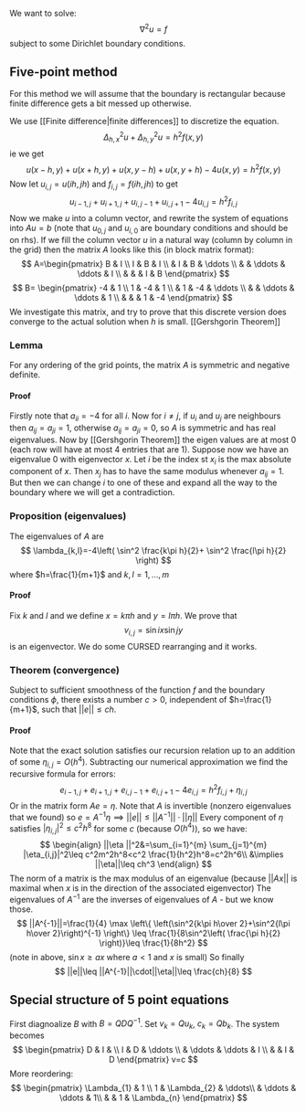 We want to solve:
$$
\nabla^2u = f
$$
subject to some Dirichlet boundary conditions. 
## Five-point method
For this method we will assume that the boundary is rectangular because finite difference gets a bit messed up otherwise.

We use [[Finite difference|finite differences]] to discretize the equation. 
$$
\Delta_{h,x}^2u+\Delta_{h,y}^2u=h^2f(x,y)
$$
ie we get
$$
u(x-h,y)+u(x+h,y)+u(x,y-h)+u(x,y+h)-4u(x,y)=h^2f(x,y)
$$
Now let $u_{i,j}=u(ih,jh)$ and $f_{i,j}=f(ih,jh)$ to get
$$
u_{i-1,j}+u_{i+1,j}+u_{i,j-1}+u_{i,j+1}-4u_{i,j}=h^2f_{i,j}
$$
Now we make $u$ into a column vector, and rewrite the system of equations into $Au=b$ (note that $u_{0,j}$ and $u_{i,0}$ are boundary conditions and should be on rhs). If we fill the column vector $u$ in a natural way (column by column in the grid) then the matrix $A$ looks like this (in block matrix format):
$$
A=\begin{pmatrix} 
B & I  \\
I & B & I \\
 & I & B & \ddots  \\
 &  & \ddots & \ddots & I  \\
& & & I & B
\end{pmatrix}
$$
$$
B=
\begin{pmatrix}
-4 & 1  \\
1 & -4 & 1 \\
 & 1 & -4 & \ddots \\
& & \ddots & \ddots & 1 \\
& & & 1 & -4
\end{pmatrix}
$$
We investigate this matrix, and try to prove that this discrete version does converge to the actual solution when $h$ is small.
[[Gershgorin Theorem]]
### Lemma
For any ordering of the grid points, the matrix $A$ is symmetric and negative definite.
#### Proof
Firstly note that $a_{ii}=-4$ for all $i$.
Now for $i\neq j$, if $u_{i}$ and $u_{j}$ are neighbours then $a_{ij}=a_{ji}=1$, otherwise $a_{ij}=a_{ji}=0$, so $A$ is symmetric and has real eigenvalues.
Now by [[Gershgorin Theorem]] the eigen values are at most $0$ (each row will have at most 4 entries that are $1$). Suppose now we have an eigenvalue 0 with eigenvector $x$. Let $i$ be the index st $x_i$ is the max absolute component of $x$. Then $x_j$ has to have the same modulus whenever $a_{ij}=1$. But then we can change $i$ to one of these and expand all the way to the boundary where we will get a contradiction.

### Proposition (eigenvalues)
The eigenvalues of $A$ are 
$$
\lambda_{k,l}=-4\left( \sin^2 \frac{k\pi h}{2}+ \sin^2 \frac{l\pi h}{2} \right)
$$
where $h=\frac{1}{m+1}$ and $k,l=1,\dots,m$

#### Proof
Fix $k$ and $l$ and we define $x=k\pi h$ and $y=l\pi h$. We prove that $$
v_{i,j}=\sin ix \sin jy
$$ is an eigenvector. We do some CURSED rearranging and it works.


### Theorem (convergence)
Subject to sufficient smoothness of the function $f$ and the boundary conditions $\phi$, there exists a number $c>0$, independent of $h=\frac{1}{m+1}$, such that $||e||\leq ch$.
#### Proof
Note that the exact solution satisfies our recursion relation up to an addition of some $\eta_{i,j}=O(h^{4})$. Subtracting our numerical approximation we find the recursive formula for errors:
$$
e_{i-1,j}+e_{i+1,j}+e_{i,j-1}+e_{i,j+1}-4e_{i,j}=h^2f_{i,j}+\eta_{i,j}
$$
Or in the matrix form $Ae=\eta$. Note that $A$ is invertible (nonzero eigenvalues that we found) so $e=A^{-1}\eta\implies ||e||\leq ||A^{-1}||\cdot||\eta||$
Every component of $\eta$ satisfies $|\eta_{i,j}|^2\leq c^2h^8$ for some $c$ (because $O(h^4)$), so we have:
$$
\begin{align}
||\eta ||^2&=\sum_{i=1}^{m} \sum_{j=1}^{m} |\eta_{i,j}|^2\leq c^2m^2h^8<c^2 \frac{1}{h^2}h^8=c^2h^6\\
&\implies ||\eta||\leq ch^3
\end{align}
$$
The norm of a matrix is the max modulus of an eigenvalue (because $||Ax||$ is maximal when $x$ is in the direction of the associated eigenvector)
The eigenvalues of $A^{-1}$ are the inverses of eigenvalues of $A$ - but we know those. 
$$
||A^{-1}||=\frac{1}{4} \max \left\{ \left(\sin^2{k\pi h\over 2}+\sin^2{l\pi h\over 2}\right)^{-1} \right\} \leq \frac{1}{8\sin^2\left( \frac{\pi h}{2} \right)}\leq \frac{1}{8h^2}
$$
(note in above, $\sin x\geq ax$ where $a<1$ and $x$ is small)
So finally 
$$
||e||\leq ||A^{-1}||\cdot||\eta||\leq \frac{ch}{8}
$$



## Special structure of 5 point equations
First diagnoalize $B$ with $B=QDQ^{-1}$.
Set $v_{k}=Qu_{k}$, $c_{k}=Qb_{k}$. The system becomes
$$
\begin{pmatrix}
D & I &  \\
I & D & \ddots \\
 & \ddots  & \ddots & I \\
 &  & I & D
\end{pmatrix}
v=c
$$
More reordering:
$$
\begin{pmatrix}
\Lambda_{1} & 1 \\
1 & \Lambda_{2} &  \ddots\\
 & \ddots & \ddots  & 1\\
 &  & 1 & \Lambda_{n}
\end{pmatrix}
$$
 